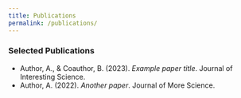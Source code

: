 ```yaml
---
title: Publications
permalink: /publications/
---
```


### Selected Publications

- Author, A., & Coauthor, B. (2023). *Example paper title*. Journal of Interesting Science.
- Author, A. (2022). *Another paper*. Journal of More Science.
